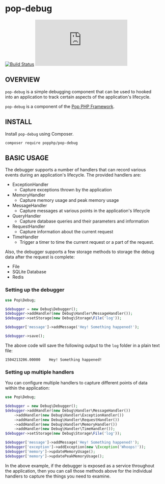 pop-debug
=========

[![Build Status](https://travis-ci.org/popphp/pop-debug.svg?branch=master)](https://travis-ci.org/popphp/pop-debug)
[![Coverage Status](http://cc.popphp.org/coverage.php?comp=pop-debug)](http://cc.popphp.org/pop-debug/)

OVERVIEW
--------
`pop-debug` is a simple debugging component that can be used to hooked into an application to track
certain aspects of the application's lifecycle.

`pop-debug` is a component of the [Pop PHP Framework](http://www.popphp.org/).

INSTALL
-------

Install `pop-debug` using Composer.

    composer require popphp/pop-debug

BASIC USAGE
-----------

The debugger supports a number of handlers that can record various events during an application's lifecycle.
The provided handlers are:

- ExceptionHandler
    + Capture exceptions thrown by the application
- MemoryHandler
    + Capture memory usage and peak memory usage
- MessageHandler
    + Capture messages at various points in the application's lifecycle
- QueryHandler
    + Capture database queries and their parameters and information
- RequestHandler
    + Capture information about the current request
- TimeHandler
    + Trigger a timer to time the current request or a part of the request.

Also, the debugger supports a few storage methods to storage the debug data after the request is complete:

- File
- SQLite Database
- Redis

### Setting up the debugger

```php
use Pop\Debug;

$debugger = new Debug\Debugger();
$debugger->addHandler(new Debug\Handler\MessageHandler());
$debugger->setStorage(new Debug\Storage\File('log'));

$debugger['message']->addMessage('Hey! Something happened!');

$debugger->save();
```

The above code will save the following output to the `log` folder in a plain text file:

```text
1504213206.00000	Hey! Something happened!
```

### Setting up multiple handlers

You can configure multiple handlers to capture different points of data within the application:

```php
use Pop\Debug;

$debugger = new Debug\Debugger();
$debugger->addHandler(new Debug\Handler\MessageHandler())
    ->addHandler(new Debug\Handler\ExceptionHandler())
    ->addHandler(new Debug\Handler\RequestHandler())
    ->addHandler(new Debug\Handler\MemoryHandler())
    ->addHandler(new Debug\Handler\TimeHandler());
$debugger->setStorage(new Debug\Storage\File('log'));

$debugger['message']->addMessage('Hey! Something happened!');
$debugger['exception']->addException(new \Exception('Whoops!'));
$debugger['memory']->updateMemoryUsage();
$debugger['memory']->updatePeakMemoryUsage();
```

In the above example, if the debugger is exposed as a service throughout the application,
then you can call those methods above for the individual handlers to capture the things
you need to examine.